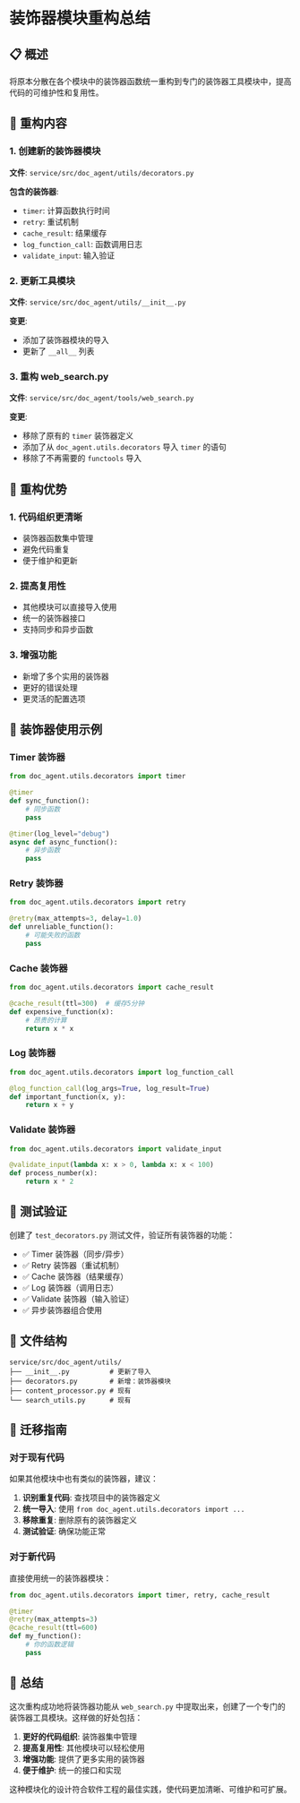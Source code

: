 # 装饰器模块重构总结

## 📋 概述

将原本分散在各个模块中的装饰器函数统一重构到专门的装饰器工具模块中，提高代码的可维护性和复用性。

## 🔧 重构内容

### 1. 创建新的装饰器模块

**文件**: `service/src/doc_agent/utils/decorators.py`

**包含的装饰器**:
- `timer`: 计算函数执行时间
- `retry`: 重试机制
- `cache_result`: 结果缓存
- `log_function_call`: 函数调用日志
- `validate_input`: 输入验证

### 2. 更新工具模块

**文件**: `service/src/doc_agent/utils/__init__.py`

**变更**:
- 添加了装饰器模块的导入
- 更新了 `__all__` 列表

### 3. 重构 web_search.py

**文件**: `service/src/doc_agent/tools/web_search.py`

**变更**:
- 移除了原有的 `timer` 装饰器定义
- 添加了从 `doc_agent.utils.decorators` 导入 `timer` 的语句
- 移除了不再需要的 `functools` 导入

## 🎯 重构优势

### 1. **代码组织更清晰**
- 装饰器函数集中管理
- 避免代码重复
- 便于维护和更新

### 2. **提高复用性**
- 其他模块可以直接导入使用
- 统一的装饰器接口
- 支持同步和异步函数

### 3. **增强功能**
- 新增了多个实用的装饰器
- 更好的错误处理
- 更灵活的配置选项

## 📝 装饰器使用示例

### Timer 装饰器
```python
from doc_agent.utils.decorators import timer

@timer
def sync_function():
    # 同步函数
    pass

@timer(log_level="debug")
async def async_function():
    # 异步函数
    pass
```

### Retry 装饰器
```python
from doc_agent.utils.decorators import retry

@retry(max_attempts=3, delay=1.0)
def unreliable_function():
    # 可能失败的函数
    pass
```

### Cache 装饰器
```python
from doc_agent.utils.decorators import cache_result

@cache_result(ttl=300)  # 缓存5分钟
def expensive_function(x):
    # 昂贵的计算
    return x * x
```

### Log 装饰器
```python
from doc_agent.utils.decorators import log_function_call

@log_function_call(log_args=True, log_result=True)
def important_function(x, y):
    return x + y
```

### Validate 装饰器
```python
from doc_agent.utils.decorators import validate_input

@validate_input(lambda x: x > 0, lambda x: x < 100)
def process_number(x):
    return x * 2
```

## 🧪 测试验证

创建了 `test_decorators.py` 测试文件，验证所有装饰器的功能：

- ✅ Timer 装饰器（同步/异步）
- ✅ Retry 装饰器（重试机制）
- ✅ Cache 装饰器（结果缓存）
- ✅ Log 装饰器（调用日志）
- ✅ Validate 装饰器（输入验证）
- ✅ 异步装饰器组合使用

## 📁 文件结构

```
service/src/doc_agent/utils/
├── __init__.py          # 更新了导入
├── decorators.py        # 新增：装饰器模块
├── content_processor.py # 现有
└── search_utils.py      # 现有
```

## 🔄 迁移指南

### 对于现有代码

如果其他模块中也有类似的装饰器，建议：

1. **识别重复代码**: 查找项目中的装饰器定义
2. **统一导入**: 使用 `from doc_agent.utils.decorators import ...`
3. **移除重复**: 删除原有的装饰器定义
4. **测试验证**: 确保功能正常

### 对于新代码

直接使用统一的装饰器模块：

```python
from doc_agent.utils.decorators import timer, retry, cache_result

@timer
@retry(max_attempts=3)
@cache_result(ttl=600)
def my_function():
    # 你的函数逻辑
    pass
```

## 🎉 总结

这次重构成功地将装饰器功能从 `web_search.py` 中提取出来，创建了一个专门的装饰器工具模块。这样做的好处包括：

1. **更好的代码组织**: 装饰器集中管理
2. **提高复用性**: 其他模块可以轻松使用
3. **增强功能**: 提供了更多实用的装饰器
4. **便于维护**: 统一的接口和实现

这种模块化的设计符合软件工程的最佳实践，使代码更加清晰、可维护和可扩展。 